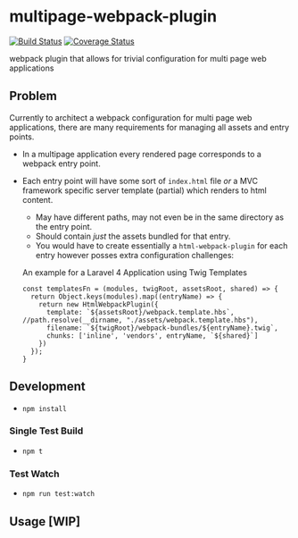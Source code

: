 # multipage-webpack-plugin
[![Build Status](https://travis-ci.org/mutualofomaha/multipage-webpack-plugin.svg?branch=master)](https://travis-ci.org/mutualofomaha/multipage-webpack-plugin)
[![Coverage Status](https://coveralls.io/repos/github/mutualofomaha/multipage-webpack-plugin/badge.svg?branch=master)](https://coveralls.io/github/mutualofomaha/multipage-webpack-plugin?branch=master)

webpack plugin that allows for trivial configuration for multi page web applications

## Problem

Currently to architect a webpack configuration for multi page web applications, there are many requirements for managing all assets and entry points. 

- In a multipage application every rendered page corresponds to a webpack entry point.
- Each entry point will have some sort of `index.html` file _or_ a MVC framework specific server template (partial) which renders to html content.
  - May have different paths, may not even be in the same directory as the entry point.
  - Should contain _just_ the assets bundled for that entry.
  - You would have to create essentially a `html-webpack-plugin` for each entry however posses extra configuration challenges:
  
  An example for a Laravel 4 Application using Twig Templates

  ```
  const templatesFn = (modules, twigRoot, assetsRoot, shared) => {
    return Object.keys(modules).map((entryName) => {
      return new HtmlWebpackPlugin({
        template: `${assetsRoot}/webpack.template.hbs`, //path.resolve(__dirname, "./assets/webpack.template.hbs"),
        filename: `${twigRoot}/webpack-bundles/${entryName}.twig`,
        chunks: ['inline', 'vendors', entryName, `${shared}`]
      })
    });
  } 
  ```

## Development

- `npm install`


### Single Test Build
- `npm t` 


### Test Watch
- `npm run test:watch`

## Usage [WIP]
